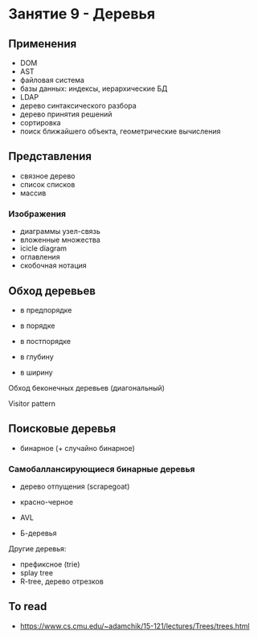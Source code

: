 # Занятие 9 - Деревья

## Применения

- DOM
- AST
- файловая система
- базы данных: индексы, иерархические БД
- LDAP
- дерево синтаксического разбора
- дерево принятия решений
- сортировка
- поиск ближайшего объекта, геометрические вычисления


## Представления

- связное дерево
- список списков
- массив

### Изображения

- диаграммы узел-связь
- вложенные множества
- icicle diagram
- оглавления
- скобочная нотация


## Обход деревьев

- в предпорядке
- в порядке
- в постпорядке

- в глубину
- в ширину

Обход беконечных деревьев (диагональный)

Visitor pattern


## Поисковые деревья

- бинарное (+ случайно бинарное)

### Самобаллансирующиеся бинарные деревья

- дерево отпущения (scrapegoat)
- красно-черное
- AVL

- Б-деревья

Другие деревья:

- префиксное (trie)
- splay tree
- R-tree, дерево отрезков


## To read

- https://www.cs.cmu.edu/~adamchik/15-121/lectures/Trees/trees.html
